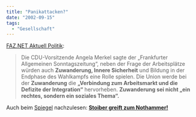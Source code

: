 ```yaml
---
title: "Panikattacken?"
date: "2002-09-15"
tags:
  - "Gesellschaft"
---
```


[FAZ.NET Aktuell Politik](http://www.faz.net/IN/INtemplates/faznet/default.asp?tpl=uptoday/content.asp&doc={2140F337-699E-40BE-9F40-EA717A4958E2}&rub={9E7BDE69-469E-11D4-AE7B-0008C7F31E1E}):

> Die CDU-Vorsitzende Angela Merkel sagte der „Frankfurter Allgemeinen Sonntagszeitung“, neben der Frage der Arbeitsplätze würden auch **Zuwanderung, Innere Sicherheit** und Bildung in der Endphase des Wahlkampfs eine Rolle spielen. Die Union werde bei der **Zuwanderung** die **„Verbindung zum Arbeitsmarkt und die Defizite der Integration“** hervorheben. **Zuwanderung sei nicht „ein rechtes, sondern ein soziales Thema“.**

Auch beim [Spiegel](http://www.spiegel.de/politik/deutschland/0,1518,214078,00.html) nachzulesen: **[Stoiber greift zum Nothammer!](http://www.spiegel.de/politik/deutschland/0,1518,214078,00.html)**
